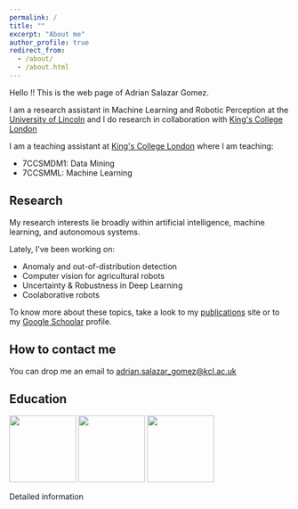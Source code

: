 ```yaml
---
permalink: /
title: ""
excerpt: "About me"
author_profile: true
redirect_from: 
  - /about/
  - /about.html
---
```


Hello !! This is the web page of Adrian Salazar Gomez.

I am a research assistant in Machine Learning and Robotic Perception at the [University of Lincoln](https://www.lincoln.ac.uk/home/) and I do research in collaboration with [King's College London](https://www.kcl.ac.uk/) 

I am a teaching assistant at [King's College London](https://www.kcl.ac.uk/) where I am teaching:
* 7CCSMDM1: Data Mining 
* 7CCSMML: Machine Learning

## Research
My research interests lie broadly within artificial intelligence, machine learning, and autonomous systems.

Lately, I've been working on:
* Anomaly and out-of-distribution detection
* Computer vision for agricultural robots
* Uncertainty & Robustness in Deep Learning
* Coolaborative robots

To know more about these topics, take a look to my [publications](https://adrianxsalazar.github.io/publications/) site or to my [Google Schoolar](https://scholar.google.com/citations?user=xC3keU4AAAAJ&hl=en) profile.

## How to contact me
You can drop me an email to [adrian.salazar_gomez@kcl.ac.uk](adrian.salazar_gomez@kcl.ac.uk)


## Education

<p float="middle">
	<img src="west_florida_logo.png" width="120"  />
	<img src="Edinburgh_logo.png" width="120"  />
	<img src="Kings_College_London_logo.png" width="120" />
</p>

Detailed information



